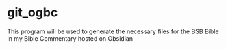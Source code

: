 # git_ogbc
This program will be used to generate the necessary files for the BSB Bible in my Bible Commentary hosted on Obsidian
